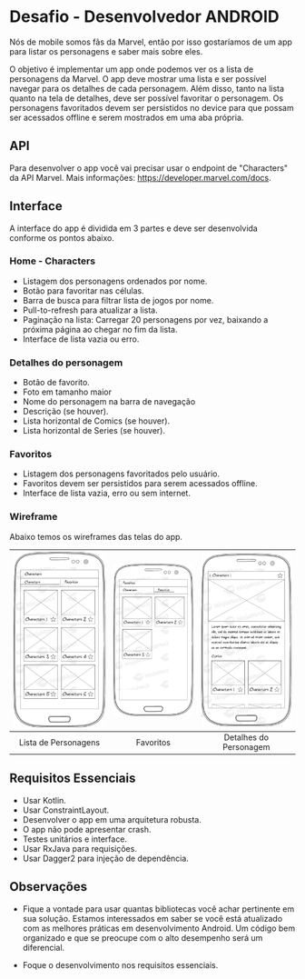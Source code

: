 # Desafio - Desenvolvedor ANDROID

Nós de mobile somos fãs da Marvel, então por isso gostaríamos de um app para listar os personagens e saber mais sobre eles.

O objetivo é implementar um app onde podemos ver os a lista de personagens da Marvel. O app deve mostrar uma lista e ser possível navegar para os detalhes de cada personagem. Além disso, tanto na lista quanto na tela de detalhes, deve ser possível favoritar o personagem. Os personagens favoritados devem ser persistidos no device para que possam ser acessados offline e serem mostrados em uma aba própria.

## API

Para desenvolver o app você vai precisar usar o endpoint de "Characters" da API Marvel. 
Mais informações: https://developer.marvel.com/docs.

## Interface

A interface do app é dividida em 3 partes e deve ser desenvolvida conforme os pontos abaixo.

### Home - Characters

* Listagem dos personagens ordenados por nome.
* Botão para favoritar nas células.
* Barra de busca para filtrar lista de jogos por nome.
* Pull-to-refresh para atualizar a lista.
* Paginação na lista: Carregar 20 personagens por vez, baixando a próxima página ao chegar no fim da lista.
* Interface de lista vazia ou erro.

### Detalhes do personagem

* Botão de favorito.
* Foto em tamanho maior 
* Nome do personagem na barra de navegação
* Descrição (se houver).
* Lista horizontal de Comics (se houver).
* Lista horizontal de Series (se houver).

### Favoritos

* Listagem dos personagens favoritados pelo usuário.
* Favoritos devem ser persistidos para serem acessados offline.
* Interface de lista vazia, erro ou sem internet.

### Wireframe

Abaixo temos os wireframes das telas do app.

| ![Page1](img/Characters.png)  | ![Page2](img/Favorites.png) | ![Page3](img/Detail.png) |
|:---:|:---:|:---:|
| Lista de Personagens | Favoritos | Detalhes do Personagem |

## Requisitos Essenciais

* Usar Kotlin.
* Usar ConstraintLayout.
* Desenvolver o app em uma arquitetura robusta.
* O app não pode apresentar crash.
* Testes unitários e interface.
* Usar RxJava para requisições.
* Usar Dagger2 para injeção de dependência.

## Observações

* Fique a vontade para usar quantas bibliotecas você achar pertinente em sua solução. Estamos interessados em saber se você está atualizado com as melhores práticas em desenvolvimento Android. Um código bem organizado e que se preocupe com o alto desempenho será um diferencial.

* Foque o desenvolvimento nos requisitos essenciais.

